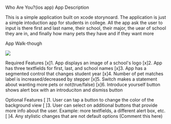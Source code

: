 Who Are You?(ios app)
App Description

This is a simple application built on xcode storynoard. The application is just a simple intoduction app for students in college. All the app ask the user to input is there first and last name, their school, their major, the uear of school they are in,  and finally how many pets they have and if they want more

App Walk-though

![](/Users/manuelreyes/Desktop/Prework-video.gif)


Required Features
[x]1. App displays an image of a school's logo
[x]2. App has three textfields for first, last, and school names
[x]3. App has a segmented control that changes student year
[x]4. Number of pet matches label is increased/decreased by stepper
[x]5. Switch makes a statement about wanting more pets or not(true/false)
[x]6. Introduce yourself button shows alert box with an introduciton and dismiss button

Optional Features
[ ]1. User can tap a button to change the color of the background view
[ ]3. User can select on additional buttons that provide more info about the user. Example: more textfields, a different alert box, etc.
[ ]4. Any stylistic changes that are not default options (Comment this here)
